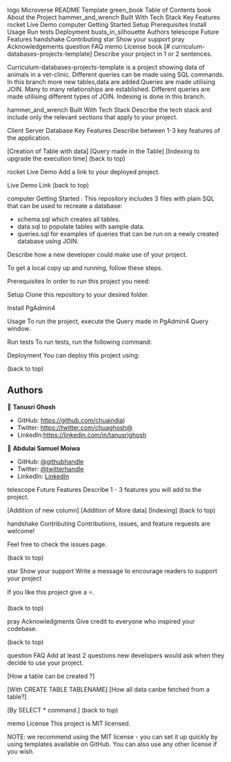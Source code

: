 logo
Microverse README Template
green_book Table of Contents
book About the Project
hammer_and_wrench Built With
Tech Stack
Key Features
rocket Live Demo
computer Getting Started
Setup
Prerequisites
Install
Usage
Run tests
Deployment
busts_in_silhouette Authors
telescope Future Features
handshake Contributing
star Show your support
pray Acknowledgements
question FAQ
memo License
book [# curriculum-databases-projects-template]
Describe your project in 1 or 2 sentences.

Curriculum-databases-projects-template is a project showing data of animals in a vet-clinic. Different queries can be made using SQL commands. In this branch more new tables,data are added.Queries are made utilising JOIN. Many to many relationships are established. Different queries are made utilising different types of JOIN.
Indexing is done in this branch.

hammer_and_wrench Built With
Tech Stack
Describe the tech stack and include only the relevant sections that apply to your project.

Client
Server
Database
Key Features
Describe between 1-3 key features of the application.

[Creation of Table with data]
[Query made in the Table]
[Indexing to upgrade the execution time]
(back to top)

rocket Live Demo
Add a link to your deployed project.

Live Demo Link
(back to top)

computer Getting Started :
This repository includes 3 files with plain SQL that can be used to recreate a database:

- schema.sql which creates all tables.
- data.sql to populate tables with sample data.
- queries.sql for examples of queries that can be run on a newly created database using JOIN. 

Describe how a new developer could make use of your project.

To get a local copy up and running, follow these steps.

Prerequisites
In order to run this project you need:

Setup
Clone this repository to your desired folder.

Install
PgAdmin4

Usage
To run the project, execute the 
Query made in PgAdmin4 Query window.

Run tests
To run tests, run the following command:

Deployment
You can deploy this project using:

(back to top)

## Authors

👤 **Tanusri Ghosh**

- GitHub: https://github.com/chuaindia)
- Twitter: https://twitter.com/chuaghosh@
- LinkedIn:https://linkedin.com/in/tanusrighosh

👤 **Abdulai Samuel Moiwa**

- GitHub: [@githubhandle](https://github.com/samuelmoiwa)
- Twitter: [@twitterhandle](https://twitter.com/samuelmoiwa)
- LinkedIn: [LinkedIn](https://www.linkedin.com/in/ing-abdulai-samuel-moiwa-726340142/)

telescope Future Features
Describe 1 - 3 features you will add to the project.

 [Addition of new column]
 [Addition of More data]
 [Indexing]
(back to top)

handshake Contributing
Contributions, issues, and feature requests are welcome!

Feel free to check the issues page.

(back to top)

star Show your support
Write a message to encourage readers to support your project

If you like this project give a ⭐️.

(back to top)

pray Acknowledgments
Give credit to everyone who inspired your codebase.

(back to top)

question FAQ
Add at least 2 questions new developers would ask when they decide to use your project.

[How a table can be created ?]

[With CREATE TABLE TABLENAME]
[How all data canbe fetched from a table?]

[By SELECT * command.]
(back to top)

memo License
This project is MIT licensed.

NOTE: we recommend using the MIT license - you can set it up quickly by using templates available on GitHub. You can also use any other license if you wish.


